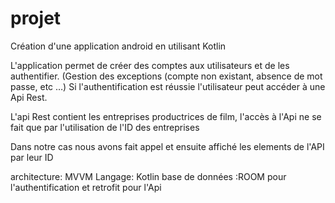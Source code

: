 # projet


Création d'une application android en utilisant Kotlin

L'application permet de créer des comptes aux utilisateurs et de les authentifier.
(Gestion des exceptions  (compte non existant, absence de mot passe, etc …)
Si l'authentification est réussie l'utilisateur peut accéder à une Api Rest.

L'api Rest contient les entreprises productrices de film,  l'accès à  l'Api ne se fait que par l'utilisation de l'ID des entreprises


Dans notre cas nous avons fait appel et ensuite affiché les elements de l'API par leur ID



architecture: MVVM
Langage: Kotlin
base de données :ROOM pour l'authentification et retrofit pour l'Api

